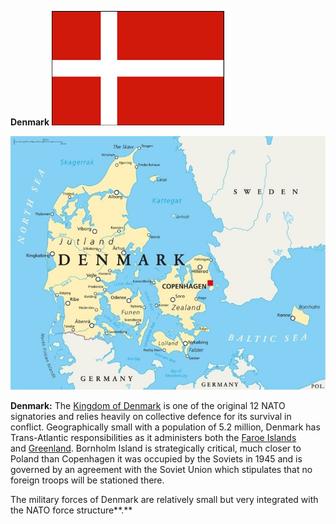 **Denmark** ![](/assets/images/nato/dk/image1.png)

![](/assets/images/nato/dk/image2.jpeg)

**Denmark:** The [Kingdom of
Denmark](https://en.wikipedia.org/wiki/Denmark) is one of the original
12 NATO signatories and relies heavily on collective defence for its
survival in conflict. Geographically small with a population of 5.2
million, Denmark has Trans-Atlantic responsibilities as it administers
both the [Faroe Islands](https://en.wikipedia.org/wiki/Faroe_Islands)
and [Greenland](https://en.wikipedia.org/wiki/Greenland). Bornholm
Island is strategically critical, much closer to Poland than Copenhagen
it was occupied by the Soviets in 1945 and is governed by an agreement
with the Soviet Union which stipulates that no foreign troops will be
stationed there.

The military forces of Denmark are relatively small but very integrated
with the NATO force structure**.**
